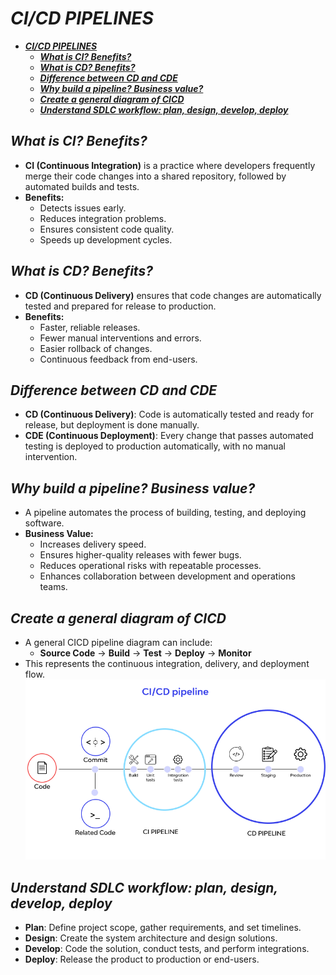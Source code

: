 # ***CI/CD PIPELINES***
- [***CI/CD PIPELINES***](#cicd-pipelines)
  - [***What is CI? Benefits?***](#what-is-ci-benefits)
  - [***What is CD? Benefits?***](#what-is-cd-benefits)
  - [***Difference between CD and CDE***](#difference-between-cd-and-cde)
  - [***Why build a pipeline? Business value?***](#why-build-a-pipeline-business-value)
  - [***Create a general diagram of CICD***](#create-a-general-diagram-of-cicd)
  - [***Understand SDLC workflow: plan, design, develop, deploy***](#understand-sdlc-workflow-plan-design-develop-deploy)


## ***What is CI? Benefits?***
   * **CI (Continuous Integration)** is a practice where developers frequently merge their code changes into a shared repository, followed by automated builds and tests.
   * **Benefits:**
     * Detects issues early.
     * Reduces integration problems.
     * Ensures consistent code quality.
     * Speeds up development cycles.

## ***What is CD? Benefits?***
   * **CD (Continuous Delivery)** ensures that code changes are automatically tested and prepared for release to production.
   * **Benefits:**
     * Faster, reliable releases.
     * Fewer manual interventions and errors.
     * Easier rollback of changes.
     * Continuous feedback from end-users.

  ## ***Difference between CD and CDE***
   * **CD (Continuous Delivery)**: Code is automatically tested and ready for release, but deployment is done manually.
   * **CDE (Continuous Deployment)**: Every change that passes automated testing is deployed to production automatically, with no manual intervention.

## ***Why build a pipeline? Business value?***
   * A pipeline automates the process of building, testing, and deploying software.
   * **Business Value:**
     * Increases delivery speed.
     * Ensures higher-quality releases with fewer bugs.
     * Reduces operational risks with repeatable processes.
     * Enhances collaboration between development and operations teams.

## ***Create a general diagram of CICD***
   * A general CICD pipeline diagram can include:
     * **Source Code** → **Build** → **Test** → **Deploy** → **Monitor**
   * This represents the continuous integration, delivery, and deployment flow.
![alt text](image.png)

## ***Understand SDLC workflow: plan, design, develop, deploy***
   * **Plan**: Define project scope, gather requirements, and set timelines.
   * **Design**: Create the system architecture and design solutions.
   * **Develop**: Code the solution, conduct tests, and perform integrations.
   * **Deploy**: Release the product to production or end-users.
